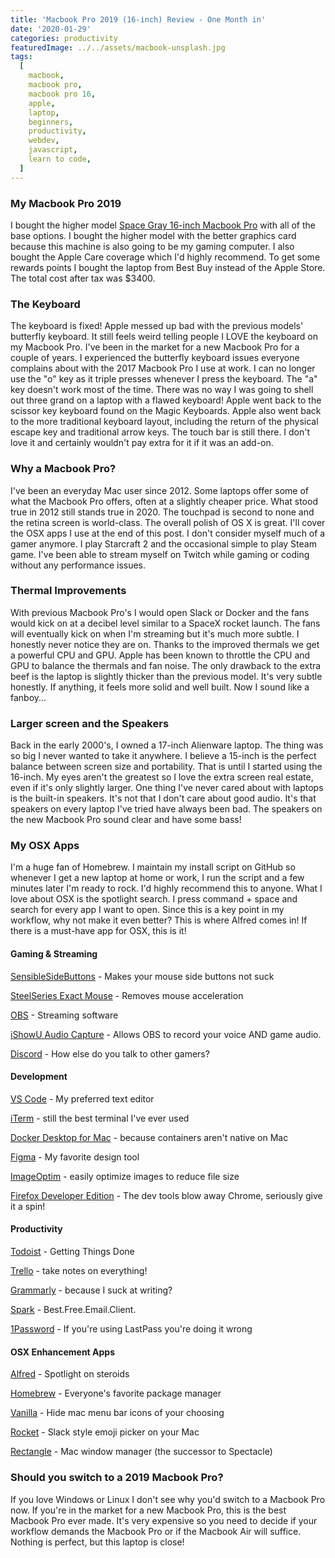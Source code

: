 ```yaml
---
title: 'Macbook Pro 2019 (16-inch) Review - One Month in'
date: '2020-01-29'
categories: productivity
featuredImage: ../../assets/macbook-unsplash.jpg
tags:
  [
    macbook,
    macbook pro,
    macbook pro 16,
    apple,
    laptop,
    beginners,
    productivity,
    webdev,
    javascript,
    learn to code,
  ]
---
```


### My Macbook Pro 2019

I bought the higher model [Space Gray 16-inch Macbook Pro](https://www.apple.com/shop/buy-mac/macbook-pro/16-inch-space-gray-2.3ghz-8-core-processor-1tb) with all of the base options. I bought the higher model with the better graphics card because this machine is also going to be my gaming computer. I also bought the Apple Care coverage which I'd highly recommend. To get some rewards points I bought the laptop from Best Buy instead of the Apple Store. The total cost after tax was \$3400.

### The Keyboard

The keyboard is fixed! Apple messed up bad with the previous models' butterfly keyboard. It still feels weird telling people I LOVE the keyboard on my Macbook Pro. I've been in the market for a new Macbook Pro for a couple of years. I experienced the butterfly keyboard issues everyone complains about with the 2017 Macbook Pro I use at work. I can no longer use the "o" key as it triple presses whenever I press the keyboard. The "a" key doesn't work most of the time. There was no way I was going to shell out three grand on a laptop with a flawed keyboard! Apple went back to the scissor key keyboard found on the Magic Keyboards. Apple also went back to the more traditional keyboard layout, including the return of the physical escape key and traditional arrow keys. The touch bar is still there. I don't love it and certainly wouldn't pay extra for it if it was an add-on.

### Why a Macbook Pro?

I've been an everyday Mac user since 2012. Some laptops offer some of what the Macbook Pro offers, often at a slightly cheaper price. What stood true in 2012 still stands true in 2020. The touchpad is second to none and the retina screen is world-class. The overall polish of OS X is great. I'll cover the OSX apps I use at the end of this post. I don't consider myself much of a gamer anymore. I play Starcraft 2 and the occasional simple to play Steam game. I've been able to stream myself on Twitch while gaming or coding without any performance issues.

### Thermal Improvements

With previous Macbook Pro's I would open Slack or Docker and the fans would kick on at a decibel level similar to a SpaceX rocket launch. The fans will eventually kick on when I'm streaming but it's much more subtle. I honestly never notice they are on. Thanks to the improved thermals we get a powerful CPU and GPU. Apple has been known to throttle the CPU and GPU to balance the thermals and fan noise. The only drawback to the extra beef is the laptop is slightly thicker than the previous model. It's very subtle honestly. If anything, it feels more solid and well built. Now I sound like a fanboy...

### Larger screen and the Speakers

Back in the early 2000's, I owned a 17-inch Alienware laptop. The thing was so big I never wanted to take it anywhere. I believe a 15-inch is the perfect balance between screen size and portability. That is until I started using the 16-inch. My eyes aren't the greatest so I love the extra screen real estate, even if it's only slightly larger. One thing I've never cared about with laptops is the built-in speakers. It's not that I don't care about good audio. It's that speakers on every laptop I've tried have always been bad. The speakers on the new Macbook Pro sound clear and have some bass!

### My OSX Apps

I'm a huge fan of Homebrew. I maintain my install script on GitHub so whenever I get a new laptop at home or work, I run the script and a few minutes later I'm ready to rock. I'd highly recommend this to anyone. What I love about OSX is the spotlight search. I press command + space and search for every app I want to open. Since this is a key point in my workflow, why not make it even better? This is where Alfred comes in! If there is a must-have app for OSX, this is it!

#### Gaming & Streaming

[SensibleSideButtons](https://sensible-side-buttons.archagon.net/) - Makes your mouse side buttons not suck

[SteelSeries Exact Mouse](https://downloads.steelseriescdn.com/drivers/tools/steelseries-exactmouse-tool.dmg) - Removes mouse acceleration

[OBS](https://obsproject.com/welcome) - Streaming software

[iShowU Audio Capture](https://support.shinywhitebox.com/hc/en-us/articles/360030800592) - Allows OBS to record your voice AND game audio.

[Discord](https://discordapp.com/) - How else do you talk to other gamers?

#### Development

[VS Code](https://code.visualstudio.com/download) - My preferred text editor

[iTerm](https://iterm2.com) - still the best terminal I've ever used

[Docker Desktop for Mac](https://hub.docker.com/editions/community/docker-ce-desktop-mac) - because containers aren't native on Mac

[Figma](https://www.figma.com/downloads/) - My favorite design tool

[ImageOptim](https://imageoptim.com/mac) - easily optimize images to reduce file size

[Firefox Developer Edition](https://www.mozilla.org/en-US/firefox/developer/) - The dev tools blow away Chrome, seriously give it a spin!

#### Productivity

[Todoist](https://todoist.com/) - Getting Things Done

[Trello](https://trello.com) - take notes on everything!

[Grammarly](https://www.grammarly.com/) - because I suck at writing?

[Spark](https://sparkmailapp.com/) - Best.Free.Email.Client.

[1Password](https://1password.com/) - If you're using LastPass you're doing it wrong

#### OSX Enhancement Apps

[Alfred](https://www.alfredapp.com/) - Spotlight on steroids

[Homebrew](https://brew.sh/) - Everyone's favorite package manager

[Vanilla](https://matthewpalmer.net/vanilla/) - Hide mac menu bar icons of your choosing

[Rocket](https://matthewpalmer.net/rocket/) - Slack style emoji picker on your Mac

[Rectangle](https://rectangleapp.com/) - Mac window manager (the successor to Spectacle)

### Should you switch to a 2019 Macbook Pro?

If you love Windows or Linux I don't see why you'd switch to a Macbook Pro now. If you're in the market for a new Macbook Pro, this is the best Macbook Pro ever made. It's very expensive so you need to decide if your workflow demands the Macbook Pro or if the Macbook Air will suffice. Nothing is perfect, but this laptop is close!

